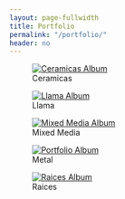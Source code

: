 ```yaml
---
layout: page-fullwidth
title: Portfolio
permalink: "/portfolio/"
header: no
---
```


<div id="portfolio_container">
  <!-- Ceramics -->    
  <a href="#">
    <figure>
      <a href="{{ "/portfolio/ceramicas" | relative_url }}" class="album"><img src="{{site_url}}/images/art125-thumb.jpg" alt="Ceramicas Album"/></a>
      <figcaption>Ceramicas</figcaption>
    </figure>
  </a>
  <!-- Llama -->    
  <a href="#">
    <figure>
      <a href="{{ "/portfolio/llama" | relative_url }}" class="album"><img src="{{site_url}}/images/art310-thumb.jpg" alt="Llama Album"/></a>
      <figcaption>Llama</figcaption>
    </figure>
  </a>
  <!-- Mixed Media -->    
  <a href="#">
    <figure>
      <a href="{{ "/portfolio/mixedmedia" | relative_url }}" class="album"><img src="{{site_url}}/images/art003-thumb.jpg" alt="Mixed Media Album"/></a>
      <figcaption>Mixed Media</figcaption>
    </figure>
  </a>
  <!-- Metal -->    
  <a href="#">
    <figure>
      <a href="{{ "/portfolio/metal" | relative_url }}" class="album"><img src="{{site_url}}/images/art017-thumb.jpg" alt="Portfolio Album"/></a>
      <figcaption>Metal</figcaption>
    </figure>
  </a>
  <!-- Raices -->          
  <a href="#">
    <figure>
      <a href="{{ "/portfolio/raices" | relative_url }}" class="album"><img src="{{site_url}}/images/art300-thumb.jpg" alt="Raices Album"/></a>
      <figcaption>Raices</figcaption>
    </figure>
  </a>
</div>